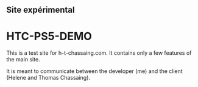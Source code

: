 ## Site expérimental

# HTC-PS5-DEMO

This is a test site for h-t-chassaing.com. It contains only a few features of the main site.

It is meant to communicate between the developer (me) and the client (Helene and Thomas Chassaing).
